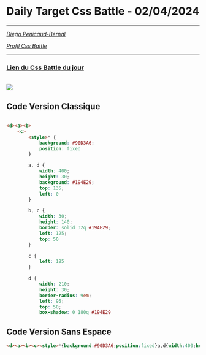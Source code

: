 # Daily Target Css Battle - 02/04/2024

<hr>

[<em>Diego Penicaud-Bernal</em>](https://github.com/Diego-PB)

[<em>Profil Css Battle</em>](https://cssbattle.dev/player/diegopb)

<hr>

### [Lien du Css Battle du jour](https://cssbattle.dev/play/Eql7SI0qY2o1EnTSZpSe)

<br>
<img src="https://firebasestorage.googleapis.com/v0/b/cssbattleapp.appspot.com/o/user%2Fummd3POvEDfFyeFvVdOMG3OOrwE2%2Ftargets%2Ftarget_6X3Ll6x.png?alt=media">

## Code Version Classique

```html

<d><a><b>
    <c>
        <style>* {
            background: #90D3A6;
            position: fixed
        }

        a, d {
            width: 400;
            height: 30;
            background: #194E29;
            top: 135;
            left: 0
        }

        b, c {
            width: 30;
            height: 140;
            border: solid 32q #194E29;
            left: 125;
            top: 50
        }

        c {
            left: 185
        }

        d {
            width: 210;
            height: 30;
            border-radius: 9em;
            left: 95;
            top: 50;
            box-shadow: 0 180q #194E29
```

## Code Version Sans Espace

```html
<d><a><b><c><style>*{background:#90D3A6;position:fixed}a,d{width:400;height:30;background:#194E29;top:135;left:0}b,c{width:30;height:140;border:solid 32q#194E29;left:125;top:50}c{left:185}d{width:210;height:30;border-radius:9em;left:95;top:50;box-shadow:0 180q#194E29
```